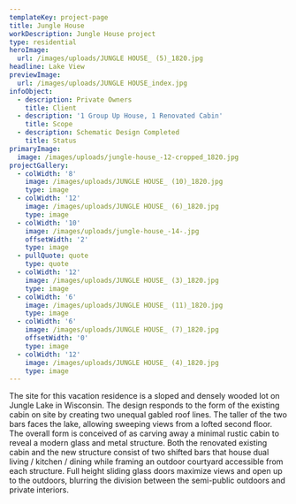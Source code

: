 ```yaml
---
templateKey: project-page
title: Jungle House
workDescription: Jungle House project
type: residential
heroImage:
  url: /images/uploads/JUNGLE HOUSE_ (5)_1820.jpg
headline: Lake View
previewImage:
  url: /images/uploads/JUNGLE HOUSE_index.jpg
infoObject:
  - description: Private Owners
    title: Client
  - description: '1 Group Up House, 1 Renovated Cabin'
    title: Scope
  - description: Schematic Design Completed
    title: Status
primaryImage:
  image: /images/uploads/jungle-house_-12-cropped_1820.jpg
projectGallery:
  - colWidth: '8'
    image: /images/uploads/JUNGLE HOUSE_ (10)_1820.jpg
    type: image
  - colWidth: '12'
    image: /images/uploads/JUNGLE HOUSE_ (6)_1820.jpg
    type: image
  - colWidth: '10'
    image: /images/uploads/jungle-house_-14-.jpg
    offsetWidth: '2'
    type: image
  - pullQuote: quote
    type: quote
  - colWidth: '12'
    image: /images/uploads/JUNGLE HOUSE_ (3)_1820.jpg
    type: image
  - colWidth: '6'
    image: /images/uploads/JUNGLE HOUSE_ (11)_1820.jpg
    type: image
  - colWidth: '6'
    image: /images/uploads/JUNGLE HOUSE_ (7)_1820.jpg
    offsetWidth: '0'
    type: image
  - colWidth: '12'
    image: /images/uploads/JUNGLE HOUSE_ (4)_1820.jpg
    type: image
---
```

The site for this vacation residence is a sloped and densely wooded lot on Jungle Lake in Wisconsin. The design responds to the form of the existing cabin on site by creating two unequal gabled roof lines. The taller of the two bars faces the lake, allowing sweeping views from a lofted second floor. The overall form is conceived of as carving away a minimal rustic cabin to reveal a modern glass and metal structure. Both the renovated existing cabin and the new structure consist of two shifted bars that house dual living / kitchen / dining while framing an outdoor courtyard accessible from each structure. Full height sliding glass doors maximize views and open up to the outdoors, blurring the division between the semi-public outdoors and private interiors.
